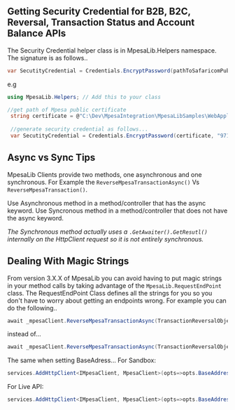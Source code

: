 
## Getting Security Credential for B2B, B2C, Reversal, Transaction Status and Account Balance APIs
The Security Credential helper class is in MpesaLib.Helpers namespace.
The signature is as follows.. 

```c# 
var SecutityCredential = Credentials.EncryptPassword(pathToSafaricomPublicCertificate, YourInitiatorpassword);
```
e.g
```c#
using MpesaLib.Helpers; // Add this to your class

//get path of Mpesa public certificate
 string certificate = @"C:\Dev\MpesaIntegration\MpesaLibSamples\WebApplication1\Certificate\prod.cer";
 
 //generate security credential as follows...
 var SecutityCredential = Credentials.EncryptPassword(certificate, "971796");

```

## Async vs Sync Tips
MpesaLib Clients provide two methods, one asynchronous and one synchronous. For Example the ```ReverseMpesaTransactionAsync()``` Vs ```ReverseMpesaTransaction()```.

Use Asynchronous method in a method/controller that has the async keyword.
Use Syncronous method in a method/controller that does not have the async keyword.

*The Synchronous method actually uses a ```.GetAwaiter().GetResutl()``` internally on the HttpClient request so it is not entirely synchronous.*

## Dealing With Magic Strings
From version 3.X.X of MpesaLib you can avoid having to put magic strings in your method calls by taking advantage of the 
```MpesaLib.RequestEndPoint``` class. The RequestEndPoint Class defines all the strings for you so you don't have to worry about getting an endpoints wrong. For example you can do the following..

```c#
await _mpesaClient.ReverseMpesaTransactionAsync(TransactionReversalObject, accesstoken, RequestEndPoint.ReverseMpesaTransaction);
```
instead of...

```c#
await _mpesaClient.ReverseMpesaTransactionAsync(TransactionReversalObject, accesstoken, "mpesa/reversal/v1/request");
```

The same when setting BaseAdress...
For Sandbox:
```c#
services.AddHttpClient<IMpesaClient, MpesaClient>(opts=>opts.BaseAddress = RequestEndPoint.SandboxBaseAddress);
```
For Live API:
```c#
services.AddHttpClient<IMpesaClient, MpesaClient>(opts=>opts.BaseAddress = RequestEndPoint.LiveBaseAddress);
```

